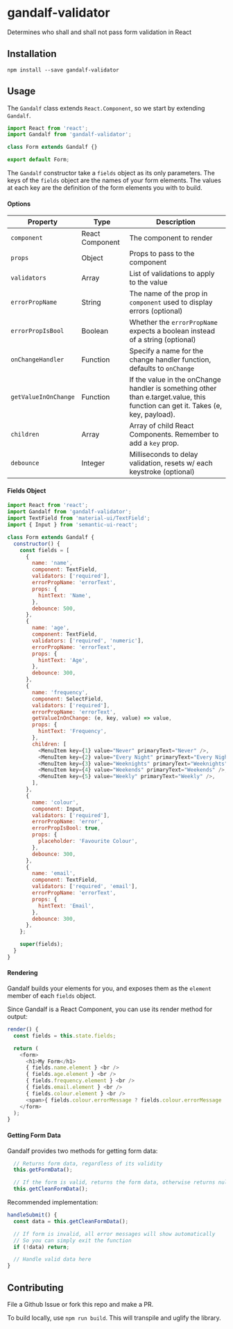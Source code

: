 # gandalf-validator

Determines who shall and shall not pass form validation in React

## Installation

```shall
npm install --save gandalf-validator
```

## Usage

The `Gandalf` class extends `React.Component`, so we start by extending `Gandalf`.

```javascript
import React from 'react';
import Gandalf from 'gandalf-validator';

class Form extends Gandalf {}

export default Form;
```

The `Gandalf` constructor take a `fields` object as its only parameters.
The keys of the `fields` object are the names of your form elements.
The values at each key are the definition of the form elements you with to build.

#### Options

| Property              | Type             | Description
|-----------------------|------------------|------------------------------------------------------
| `component`           | React Component  | The component to render
| `props`               | Object           | Props to pass to the component
| `validators`          | Array            | List of validations to apply to the value
| `errorPropName`       | String           | The name of the prop in `component` used to display errors (optional)
| `errorPropIsBool`     | Boolean          | Whether the `errorPropName` expects a boolean instead of a string (optional)
| `onChangeHandler`     | Function         | Specify a name for the change handler function, defaults to `onChange`
| `getValueInOnChange`  | Function         | If the value in the onChange handler is something other than e.target.value, this function can get it. Takes (e, key, payload).
| `children          `  | Array            | Array of child React Components. Remember to add a `key` prop.
| `debounce`            | Integer          | Milliseconds to delay validation, resets w/ each keystroke (optional)

#### Fields Object

```javascript
import React from 'react';
import Gandalf from 'gandalf-validator';
import TextField from 'material-ui/TextField';
import { Input } from 'semantic-ui-react';

class Form extends Gandalf {
  constructor() {
    const fields = [
      {
        name: 'name',
        component: TextField,
        validators: ['required'],
        errorPropName: 'errorText',
        props: {
          hintText: 'Name',
        },
        debounce: 500,
      },
      {
        name: 'age',
        component: TextField,
        validators: ['required', 'numeric'],
        errorPropName: 'errorText',
        props: {
          hintText: 'Age',
        },
        debounce: 300,
      },
      {
        name: 'frequency',
        component: SelectField,
        validators: ['required'],
        errorPropName: 'errorText',
        getValueInOnChange: (e, key, value) => value,
        props: {
          hintText: 'Frequency',
        },
        children: [
          <MenuItem key={1} value="Never" primaryText="Never" />,
          <MenuItem key={2} value="Every Night" primaryText="Every Night" />,
          <MenuItem key={3} value="Weeknights" primaryText="Weeknights" />,
          <MenuItem key={4} value="Weekends" primaryText="Weekends" />,
          <MenuItem key={5} value="Weekly" primaryText="Weekly" />,
        ],
      },
      {
        name: 'colour',
        component: Input,
        validators: ['required'],
        errorPropName: 'error',
        errorPropIsBool: true,
        props: {
          placeholder: 'Favourite Colour',
        },
        debounce: 300,
      },
      {
        name: 'email',
        component: TextField,
        validators: ['required', 'email'],
        errorPropName: 'errorText',
        props: {
          hintText: 'Email',
        },
        debounce: 300,
      },
    };

    super(fields);
  }
}
```

#### Rendering

Gandalf builds your elements for you, and exposes them as the `element`
member of each `fields` object.

Since Gandalf is a React Component, you can use its render method for output:

```javascript
render() {
  const fields = this.state.fields;

  return (
    <form>
      <h1>My Form</h1>
      { fields.name.element } <br />
      { fields.age.element } <br />
      { fields.frequency.element } <br />
      { fields.email.element } <br />
      { fields.colour.element } <br />
      <span>{ fields.colour.errorMessage ? fields.colour.errorMessage : ''}</span>
    </form>
  );
}
```

#### Getting Form Data

Gandalf provides two methods for getting form data:

```js
  // Returns form data, regardless of its validity
  this.getFormData();

  // If the form is valid, returns the form data, otherwise returns null
  this.getCleanFormData();
```

Recommended implementation:

```js
handleSubmit() {
  const data = this.getCleanFormData();

  // If form is invalid, all error messages will show automatically
  // So you can simply exit the function
  if (!data) return;

  // Handle valid data here
}
```


## Contributing

File a Github Issue or fork this repo and make a PR.

To build locally, use `npm run build`. This will transpile and uglify the library.

